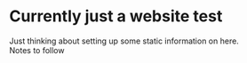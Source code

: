 # Currently just a website test
Just thinking about setting up some static information on here.  
Notes to follow